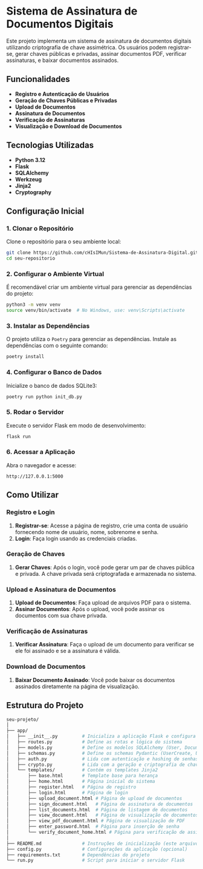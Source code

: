 # Sistema de Assinatura de Documentos Digitais

Este projeto implementa um sistema de assinatura de documentos digitais utilizando criptografia de chave assimétrica. Os usuários podem registrar-se, gerar chaves públicas e privadas, assinar documentos PDF, verificar assinaturas, e baixar documentos assinados.

## Funcionalidades

- **Registro e Autenticação de Usuários**
- **Geração de Chaves Públicas e Privadas**
- **Upload de Documentos**
- **Assinatura de Documentos**
- **Verificação de Assinaturas**
- **Visualização e Download de Documentos**

## Tecnologias Utilizadas

- **Python 3.12**
- **Flask**
- **SQLAlchemy**
- **Werkzeug**
- **Jinja2**
- **Cryptography**

## Configuração Inicial

### 1. Clonar o Repositório

Clone o repositório para o seu ambiente local:

```bash
git clone https://github.com/cHIsIMun/Sistema-de-Assinatura-Digital.git
cd seu-repositorio
```

### 2. Configurar o Ambiente Virtual

É recomendável criar um ambiente virtual para gerenciar as dependências do projeto:

```bash
python3 -m venv venv
source venv/bin/activate  # No Windows, use: venv\Scripts\activate
```

### 3. Instalar as Dependências

O projeto utiliza o `Poetry` para gerenciar as dependências. Instale as dependências com o seguinte comando:

```bash
poetry install
```

### 4. Configurar o Banco de Dados

Inicialize o banco de dados SQLite3:

```bash
poetry run python init_db.py
```

### 5. Rodar o Servidor

Execute o servidor Flask em modo de desenvolvimento:

```bash
flask run
```

### 6. Acessar a Aplicação

Abra o navegador e acesse:

```
http://127.0.0.1:5000
```

## Como Utilizar

### Registro e Login

1. **Registrar-se**: Acesse a página de registro, crie uma conta de usuário fornecendo nome de usuário, nome, sobrenome e senha.
2. **Login**: Faça login usando as credenciais criadas.

### Geração de Chaves

1. **Gerar Chaves**: Após o login, você pode gerar um par de chaves pública e privada. A chave privada será criptografada e armazenada no sistema.

### Upload e Assinatura de Documentos

1. **Upload de Documentos**: Faça upload de arquivos PDF para o sistema.
2. **Assinar Documentos**: Após o upload, você pode assinar os documentos com sua chave privada.

### Verificação de Assinaturas

1. **Verificar Assinatura**: Faça o upload de um documento para verificar se ele foi assinado e se a assinatura é válida.

### Download de Documentos

1. **Baixar Documento Assinado**: Você pode baixar os documentos assinados diretamente na página de visualização.

## Estrutura do Projeto

```bash
seu-projeto/
│
├── app/
│   ├── __init__.py         # Inicializa a aplicação Flask e configura o Jinja2
│   ├── routes.py           # Define as rotas e lógica do sistema
│   ├── models.py           # Define os modelos SQLAlchemy (User, Document)
│   ├── schemas.py          # Define os schemas Pydantic (UserCreate, UserLogin)
│   ├── auth.py             # Lida com autenticação e hashing de senhas
│   ├── crypto.py           # Lida com a geração e criptografia de chaves
│   └── templates/          # Contém os templates Jinja2
│       ├── base.html       # Template base para herança
│       ├── home.html       # Página inicial do sistema
│       ├── register.html   # Página de registro
│       ├── login.html      # Página de login
│       ├── upload_document.html # Página de upload de documentos
│       ├── sign_document.html   # Página de assinatura de documentos
│       ├── list_documents.html  # Página de listagem de documentos
│       ├── view_document.html   # Página de visualização de documentos
│       ├── view_pdf_document.html # Página de visualização de PDF
│       ├── enter_password.html  # Página para inserção de senha
│       └── verify_document_home.html # Página para verificação de assinatura
│
├── README.md               # Instruções de inicialização (este arquivo)
├── config.py               # Configurações da aplicação (opcional)
├── requirements.txt        # Dependências do projeto
└── run.py                  # Script para iniciar o servidor Flask
```
